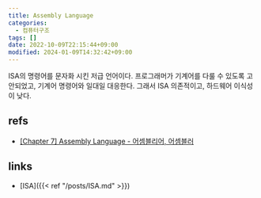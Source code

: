 ```yaml
---
title: Assembly Language
categories:
  - 컴퓨터구조
tags: []
date: 2022-10-09T22:15:44+09:00
modified: 2024-01-09T14:32:42+09:00
---
```

ISA의 명령어를 문자화 시킨 저급 언어이다.  프로그래머가 기계어를 다룰 수 있도록 고안되었고, 기계어 명령어와 일대일 대응한다. 그래서 ISA 의존적이고, 하드웨어 이식성이 낮다.


## refs
- [[Chapter 7] Assembly Language - 어셈블리어, 어셈블러](https://it-eldorado.tistory.com/23)


## links
- [ISA]({{< ref "/posts/ISA.md" >}})
